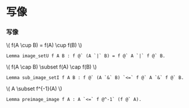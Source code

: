 # 写像
### 写像

\\( f(A \cup B) = f(A) \cup f(B) \\)
```
Lemma image_setU f A B : f @` (A `|` B) = f @` A `|` f @` B.
```

\\( f(A \cap B) \subset f(A) \cap f(B) \\)
```
Lemma sub_image_setI f A B : f @` (A `&` B) `<=` f @` A `&` f @` B.
```

\\( A \subset f^{-1}(A) \\)
```
Lemma preimage_image f A : A `<=` f @^-1` (f @` A).
```
